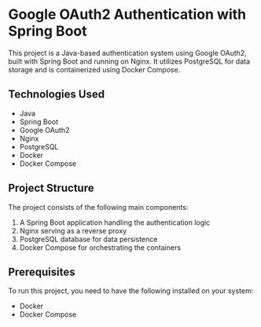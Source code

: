 # Google OAuth2 Authentication with Spring Boot

This project is a Java-based authentication system using Google OAuth2, built with Spring Boot and running on Nginx. It utilizes PostgreSQL for data storage and is containerized using Docker Compose.

## Technologies Used

- Java
- Spring Boot
- Google OAuth2
- Nginx
- PostgreSQL
- Docker
- Docker Compose

## Project Structure

The project consists of the following main components:

1. A Spring Boot application handling the authentication logic
2. Nginx serving as a reverse proxy
3. PostgreSQL database for data persistence
4. Docker Compose for orchestrating the containers

## Prerequisites

To run this project, you need to have the following installed on your system:

- Docker
- Docker Compose
